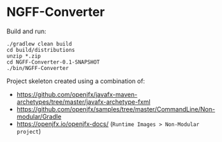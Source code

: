 # NGFF-Converter

Build and run:

    ./gradlew clean build
    cd build/distributions
    unzip *.zip
    cd NGFF-Converter-0.1-SNAPSHOT
    ./bin/NGFF-Converter


Project skeleton created using a combination of:

- https://github.com/openjfx/javafx-maven-archetypes/tree/master/javafx-archetype-fxml
- https://github.com/openjfx/samples/tree/master/CommandLine/Non-modular/Gradle
- https://openjfx.io/openjfx-docs/ (`Runtime Images > Non-Modular project`)
